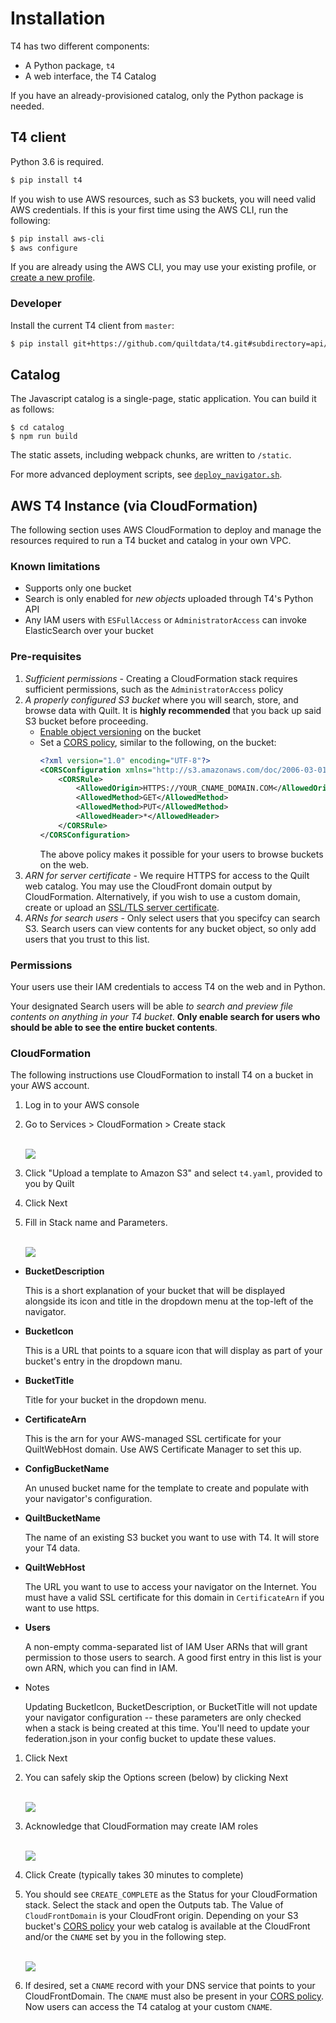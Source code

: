 # Installation

T4 has two different components:
* A Python package, `t4`
* A web interface, the T4 Catalog

If you have an already-provisioned catalog, only the Python package is needed.

## T4 client

Python 3.6 is required.

```bash
$ pip install t4
```

If you wish to use AWS resources, such as S3 buckets, you will need valid AWS credentials. If this is your first time using the AWS CLI, run the following:

```bash
$ pip install aws-cli
$ aws configure
```

If you are already using the AWS CLI, you may use your existing profile, or [create a new profile](https://docs.aws.amazon.com/cli/latest/userguide/cli-multiple-profiles.html).

### Developer

Install the current T4 client from `master`:

```bash
$ pip install git+https://github.com/quiltdata/t4.git#subdirectory=api/python
```

## Catalog

The Javascript catalog is a single-page, static application.
You can build it as follows:

```
$ cd catalog
$ npm run build
```

The static assets, including webpack chunks, are written to `/static`.

For more advanced deployment scripts, see [`deploy_navigator.sh`](../deployment/deploy_navigator.sh).


## AWS T4 Instance (via CloudFormation)
The following section uses AWS CloudFormation to deploy and manage the resources
required to run a T4 bucket and catalog in your own VPC.

### Known limitations

* Supports only one bucket
* Search is only enabled for *new objects* uploaded through T4's Python API
* Any IAM users with `ESFullAccess` or `AdministratorAccess` can invoke ElasticSearch over your bucket

### Pre-requisites

1. *Sufficient permissions* - Creating a CloudFormation stack requires sufficient permissions, such as the
`AdministratorAccess` policy
1. *A properly configured S3 bucket* where you will search, store, and browse data with Quilt. It is **highly recommended** that you back up said S3 bucket before proceeding.
   * [Enable object versioning](https://docs.aws.amazon.com/AmazonS3/latest/user-guide/enable-versioning.html) on the bucket
   * Set a [CORS policy](https://docs.aws.amazon.com/AmazonS3/latest/dev/cors.html#how-do-i-enable-cors), similar to the following, on the bucket:
      ```xml
      <?xml version="1.0" encoding="UTF-8"?>
      <CORSConfiguration xmlns="http://s3.amazonaws.com/doc/2006-03-01/">
          <CORSRule>
              <AllowedOrigin>HTTPS://YOUR_CNAME_DOMAIN.COM</AllowedOrigin>
              <AllowedMethod>GET</AllowedMethod>
              <AllowedMethod>PUT</AllowedMethod>
              <AllowedHeader>*</AllowedHeader>
          </CORSRule>
      </CORSConfiguration>
      ```
      The above policy makes it possible for your users to browse buckets on the web.
1. *ARN for server certificate* - We require HTTPS for access to the Quilt web catalog. You may use the CloudFront domain output by CloudFormation. Alternatively, if you wish to use a custom domain, create or upload an [SSL/TLS server certificate](https://docs.aws.amazon.com/IAM/latest/UserGuide/id_credentials_server-certs.html).
1. *ARNs for search users* - Only select users that you specifcy can search S3. Search users can view contents for any bucket object, so only add users that you trust to this list.

### Permissions
Your users use their IAM credentials to access T4 on the web and in Python.

Your designated Search users will be able *to search and preview file contents
on anything in your T4 bucket*. **Only enable search for users who should be
able to see the entire bucket contents**.

### CloudFormation

The following instructions use CloudFormation to install T4 on a bucket in
your AWS account.

1. Log in to your AWS console

1. Go to Services > CloudFormation > Create stack
    <br/>
    <br/>

    ![](./imgs/start.png)
  
1. Click "Upload a template to Amazon S3" and select `t4.yaml`, provided to
you by Quilt
1. Click Next
1. Fill in Stack name and Parameters.
    <br/>
    <br/>

    ![](./imgs/params.jpg)

  - **BucketDescription**

    This is a short explanation of your bucket that will be displayed alongside its icon and title in the dropdown menu at the top-left of the navigator.

  - **BucketIcon**

    This is a URL that points to a square icon that will display as part of your bucket's entry in the dropdown manu.

  - **BucketTitle**

    Title for your bucket in the dropdown menu.

  - **CertificateArn**

    This is the arn for your AWS-managed SSL certificate for your QuiltWebHost domain. Use AWS Certificate Manager to set this up.

  - **ConfigBucketName**

    An unused bucket name for the template to create and populate with your navigator's configuration.

  - **QuiltBucketName**

    The name of an existing S3 bucket you want to use with T4. It will store your T4 data.

  - **QuiltWebHost**

    The URL you want to use to access your navigator on the Internet. You must have a valid SSL certificate for this domain in `CertificateArn` if you want to use https.

  - **Users**

    A non-empty comma-separated list of IAM User ARNs that will grant permission to those users to search. A good first entry in this list is your own ARN, which you can find in IAM.

  - Notes

    Updating BucketIcon, BucketDescription, or BucketTitle will not update your navigator configuration -- these parameters are only checked when a stack is being created at this time. You'll need to update your federation.json in your config bucket to update these values.


1. Click Next
1. You can safely skip the Options screen (below) by clicking Next
    <br/>
    <br/>

    ![](./imgs/skip.png)

1. Acknowledge that CloudFormation may create IAM roles
    <br/>
    <br/>

    ![](./imgs/finish.png)

1. Click Create (typically takes 30 minutes to complete)

1. You should see `CREATE_COMPLETE` as the Status for your CloudFormation stack.
Select the stack and open the Outputs tab. The Value of `CloudFrontDomain`
is your CloudFront origin. Depending on your S3 bucket's [CORS policy](#pre-requisites)
your web catalog is available at the CloudFront and/or the `CNAME` set
by you in the following step.
    <br/>
    <br/>

    ![](./imgs/outputs.png)

1. If desired, set a `CNAME` record with your DNS service that points to your CloudFrontDomain. The `CNAME` must also be present in your [CORS policy](#pre-requisites). Now users can access the T4 catalog at your custom
`CNAME`.
